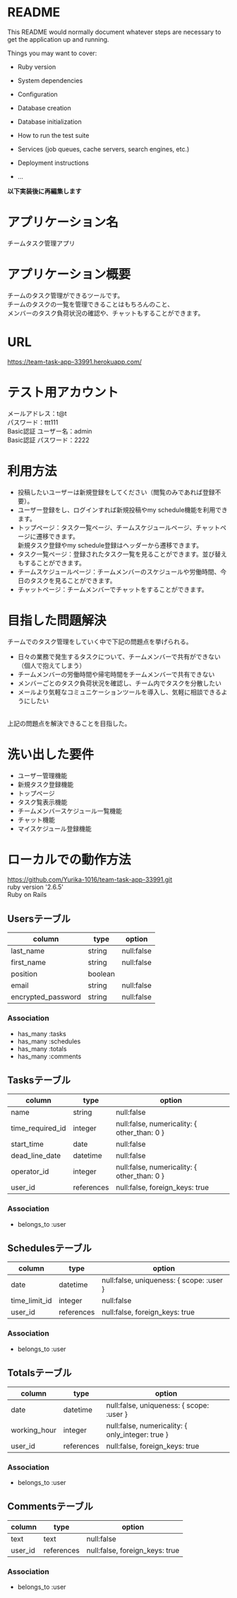 # README

This README would normally document whatever steps are necessary to get the
application up and running.

Things you may want to cover:

* Ruby version

* System dependencies

* Configuration

* Database creation

* Database initialization

* How to run the test suite

* Services (job queues, cache servers, search engines, etc.)

* Deployment instructions

* ...

**以下実装後に再編集します**

# アプリケーション名
チームタスク管理アプリ

# アプリケーション概要
チームのタスク管理ができるツールです。
<br>チームのタスクの一覧を管理できることはもちろんのこと、
<br>メンバーのタスク負荷状況の確認や、チャットもすることができます。

# URL
https://team-task-app-33991.herokuapp.com/

# テスト用アカウント
メールアドレス：t@t
<br>パスワード：ttt111
<br>Basic認証 ユーザー名：admin
<br>Basic認証 パスワード：2222

# 利用方法
- 投稿したいユーザーは新規登録をしてください（閲覧のみであれば登録不要）。
- ユーザー登録をし、ログインすれば新規投稿やmy schedule機能を利用できます。
- トップページ：タスク一覧ページ、チームスケジュールページ、チャットページに遷移できます。<br>新規タスク登録やmy schedule登録はヘッダーから遷移できます。
- タスク一覧ページ：登録されたタスク一覧を見ることができます。並び替えもすることができます。
- チームスケジュールページ：チームメンバーのスケジュールや労働時間、今日のタスクを見ることができます。
- チャットページ：チームメンバーでチャットをすることができます。

# 目指した問題解決
チームでのタスク管理をしていく中で下記の問題点を挙げられる。
- 日々の業務で発生するタスクについて、チームメンバーで共有ができない（個人で抱えてしまう）
- チームメンバーの労働時間や帰宅時間をチームメンバーで共有できない
- メンバーごとのタスク負荷状況を確認し、チーム内でタスクを分散したい
- メールより気軽なコミュニケーションツールを導入し、気軽に相談できるようにしたい

<br>上記の問題点を解決できることを目指した。

# 洗い出した要件 
- ユーザー管理機能
- 新規タスク登録機能
- トップページ
- タスク覧表示機能
- チームメンバースケジュール一覧機能
- チャット機能
- マイスケジュール登録機能

<!-- # 実装した機能についてのGIFと説明
## トップページの説明
地図上の各都道府県のブロックをクリックすると各都道府県ごとのグルメ一覧ページに遷移できます。
</br>（地図の下部にひっそりと日本全国一覧ページも設けています）
</br>ワンクリックで視覚的に都道府県を選択できるようにしたのがこだわりの点です。

## 各都道府県別一覧ページの説明
![demo](https://gyazo.com/5816c21bfef48eb1c802596b8084f32f/raw)
各都道府県の一覧ページです
</br>クリックすると詳細ページに遷移します。

# 実装予定の機能
投稿者の性別ごとでの検索機能

# データベース設計
![demo](https://gyazo.com/8c5427e2ccf43e8154f671b14ba885fb/raw) -->

# ローカルでの動作方法
https://github.com/Yurika-1016/team-task-app-33991.git
<br>ruby version '2.6.5'
<br>Ruby on Rails

## Usersテーブル
|      column      |      type       |                 option                    |
| ---------------- | --------------- | ----------------------------------------- |
|    last_name     |     string      |               null:false                  |
|    first_name    |     string      |               null:false                  |
|    position      |     boolean     |                                           |
|      email       |     string      |               null:false                  |
|encrypted_password|     string      |               null:false                  |
### Association
- has_many :tasks
- has_many :schedules
- has_many :totals
- has_many :comments

## Tasksテーブル
|           column           |      type       |                            option                                |
| -------------------------- | --------------- | ---------------------------------------------------------------- |
|           name             |     string      |                           null:false                             |
|       time_required_id     |     integer     |              null:false, numericality: { other_than: 0 }         |
|       start_time           |     date        |                           null:false                             |
|       dead_line_date       |     datetime    |                           null:false                             |
|       operator_id          |     integer     |              null:false, numericality: { other_than: 0 }         |
|          user_id           |    references   |                  null:false, foreign_keys: true                  |
### Association
- belongs_to :user

## Schedulesテーブル
|           column           |      type       |                            option                                |
| -------------------------- | --------------- | ---------------------------------------------------------------- |
|           date             |     datetime    |           null:false, uniqueness: { scope: :user }               |
|       time_limit_id        |     integer     |                           null:false                             |
|          user_id           |    references   |                  null:false, foreign_keys: true                  |
### Association
- belongs_to :user

## Totalsテーブル
|           column           |      type       |                            option                                |
| -------------------------- | --------------- | ---------------------------------------------------------------- |
|           date             |     datetime    |          null:false, uniqueness: { scope: :user }                |
|      working_hour          |     integer     |          null:false, numericality: { only_integer: true }        |
|          user_id           |    references   |                  null:false, foreign_keys: true                  |
### Association
- belongs_to :user


## Commentsテーブル
|           column           |      type       |                            option                                |
| -------------------------- | --------------- | ---------------------------------------------------------------- |
|           text             |      text       |                           null:false                             |
|          user_id           |    references   |                  null:false, foreign_keys: true                  |
### Association
- belongs_to :user